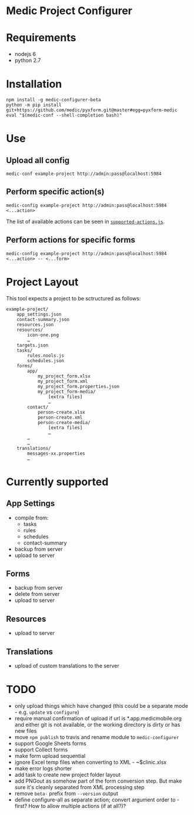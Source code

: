 Medic Project Configurer
========================

# Requirements

* nodejs 6
* python 2.7


# Installation

	npm install -g medic-configurer-beta
	python -m pip install git+https://github.com/medic/pyxform.git@master#egg=pyxform-medic
	eval "$(medic-conf --shell-completion bash)"

# Use

## Upload all config

	medic-conf example-project http://admin:pass@localhost:5984

## Perform specific action(s)

	medic-config example-project http://admin:pass@localhost:5984 <...action>

The list of available actions can be seen in [`supported-actions.js`](https://github.com/alxndrsn/medic-configurer/blob/master/src/cli/supported-actions.js).

## Perform actions for specific forms

	medic-config example-project http://admin:pass@localhost:5984 <...action> -- <...form>

# Project Layout

This tool expects a project to be sctructured as follows:

	example-project/
		app_settings.json
		contact-summary.json
		resources.json
		resources/
			icon-one.png
			…
		targets.json
		tasks/
			rules.nools.js
			schedules.json
		forms/
			app/
				my_project_form.xlsx
				my_project_form.xml
				my_project_form.properties.json
				my_project_form-media/
					[extra files]
					…
			contact/
				person-create.xlsx
				person-create.xml
				person-create-media/
					[extra files]
					…
			…
			…
		translations/
			messages-xx.properties
			…


# Currently supported

## App Settings

* compile from:
  - tasks
  - rules
  - schedules
  - contact-summary
* backup from server
* upload to server

## Forms

* backup from server
* delete from server
* upload to server

## Resources

* upload to server

## Translations

* upload of custom translations to the server

# TODO

* only upload things which have changed (this could be a separate mode - e.g. `update` vs `configure`)
* require manual confirmation of upload if url is *.app.medicmobile.org and either git is not available, or the working directory is dirty or has new files
* move `npm publish` to travis and rename module to `medic-configurer`
* support Google Sheets forms
* support Collect forms
* make form upload sequential
* ignore Excel temp files when converting to XML - ~$clinic.xlsx
* make error logs shorter
* add task to create new project folder layout
* add PNGout as somehow part of the form conversion step.  But make sure it's cleanly separated from XML processing step
* remove `beta-` prefix from `--version` output
* define configure-all as separate action; convert argument order to <action>-first?  How to allow multiple actions (if at all?)?

